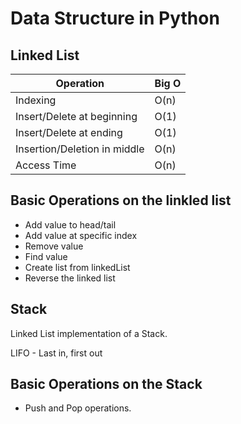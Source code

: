# Data Structure in Python

## Linked List

|Operation                   |Big O  |
|----------------------------|-------|
|Indexing                    |O(n)   |
|Insert/Delete at beginning  |O(1)   |
|Insert/Delete at ending     |O(1)   |
|Insertion/Deletion in middle|O(n)   |
|Access Time                 |O(n)   |

## Basic Operations on the linkled list

- Add value to head/tail
- Add value at specific index
- Remove value
- Find value
- Create list from linkedList
- Reverse the linked list

## Stack
Linked List implementation of a Stack.

LIFO - Last in, first out

## Basic Operations on the Stack

- Push and Pop operations.
